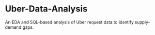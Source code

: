 # Uber-Data-Analysis
An EDA and SQL-based analysis of Uber request data to identify supply-demand gaps.
